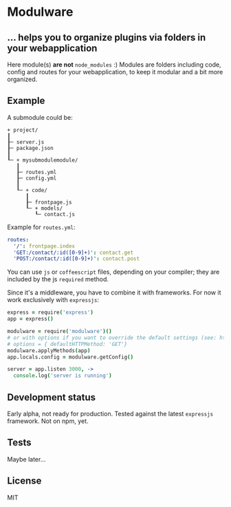 # Modulware
## … helps you to organize plugins via folders in your webapplication

Here module(s) **are not** `node_modules` :) Modules are folders including code, config and routes for your webapplication, to keep it modular and a bit more organized.

## Example

A submodule could be:

```
+ project/
┃
┠─ server.js
┠─ package.json
┃
┖─ + mysubmodulemodule/
   ┃
   ┠─ routes.yml
   ┠─ config.yml
   ┃
   ┖─ + code/
      ┃
      ┠─ frontpage.js
      ┖─ + models/
         ┖─ contact.js
```

Example for `routes.yml`:

```yaml
routes:
  '/': frontpage.index
  'GET:/contact/:id([0-9]+)': contact.get
  'POST:/contact/:id([0-9]+)': contact.post
```

You can use `js` or `coffeescript` files, depending on your compiler; they are included by the js `required` method.

Since it's a middleware, you have to combine it with frameworks. For now it work exclusively with `expressjs`:

```coffeescript
express = require('express')
app = express()

modulware = require('modulware')()
# or with options if you want to override the default settings (see: https://github.com/pstaender/modulware/blob/master/modulware.coffee#L7)
# options = { defaultHTTPMethod: 'GET'}
modulware.applyMethods(app)
app.locals.config = modulware.getConfig()

server = app.listen 3000, ->
  console.log('server is running')
```

## Development status

Early alpha, not ready for production. Tested against the latest `expressjs` framework. Not on npm, yet.

## Tests

Maybe later…

## License

MIT

